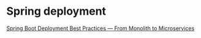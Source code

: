 # Spring deployment

[Spring Boot Deployment Best Practices — From Monolith to Microservices](https://medium.com/@shubhamvartak01/spring-boot-deployment-best-practices-from-monolith-to-microservices-%EF%B8%8F-%EF%B8%8F-d87a7a4954ef)